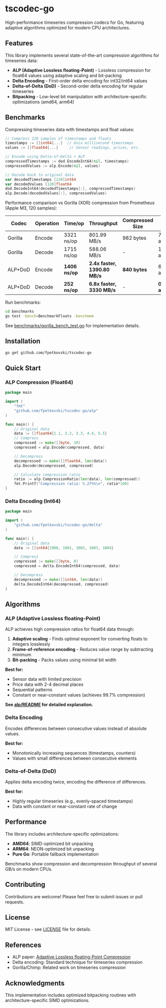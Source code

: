 # tscodec-go

High-performance timeseries compression codecs for Go, featuring adaptive algorithms optimized for modern CPU
architectures.

## Features

This library implements several state-of-the-art compression algorithms for timeseries data:

- **ALP (Adaptive Lossless floating-Point)** - Lossless compression for float64 values using adaptive scaling and
  bit-packing
- **Delta Encoding** - First-order delta encoding for int32/int64 values
- **Delta-of-Delta (DoD)** - Second-order delta encoding for regular timeseries
- **Bitpacking** - Low-level bit manipulation with architecture-specific optimizations (amd64, arm64)

## Benchmarks

Compressing timeseries data with timestamps and float values:

```go
// Compress 120 samples of timestamps and floats
timestamps := []int64{...}  // Unix millisecond timestamps
values := []float64{...}     // Sensor readings, prices, etc.

// Encode using Delta-of-Delta + ALP
compressedTimestamps := dod.EncodeInt64(nil, timestamps)
compressedValues := alp.Encode(nil, values)

// Decode back to original data
var decodedTimestamps [120]int64
var decodedValues [120]float64
dod.DecodeInt64(decodedTimestamps[:], compressedTimestamps)
alp.Decode(decodedValues[:], compressedValues)
```

Performance comparison vs Gorilla (XOR) compression from Prometheus (Apple M3, 120 samples):

| Codec   | Operation | Time/op        | Throughput                    | Compressed Size | Allocs          |
|---------|-----------|----------------|-------------------------------|-----------------|-----------------|
| Gorilla | Encode    | 3321 ns/op     | 801.99 MB/s                   | 982 bytes       | 7 allocs/op     |
| Gorilla | Decode    | 1715 ns/op     | 588.06 MB/s                   | -               | 1 allocs/op     |
| ALP+DoD | Encode    | **1406 ns/op** | **2.4x faster, 1390.80 MB/s** | **840 bytes**   | 6 allocs/op     |
| ALP+DoD | Decode    | **252 ns/op**  | **6.8x faster, 3330 MB/s**    | -               | **0 allocs/op** |

Run benchmarks:

```bash
cd benchmarks
go test -bench=BenchmarkFloats -benchmem
```

See [benchmarks/gorilla_bench_test.go](benchmarks/gorilla_bench_test.go) for implementation details.

## Installation

```bash
go get github.com/fpetkovski/tscodec-go
```

## Quick Start

### ALP Compression (Float64)

```go
package main

import (
	"fmt"
	"github.com/fpetkovski/tscodec-go/alp"
)

func main() {
	// Original data
	data := []float64{1.1, 2.2, 3.3, 4.4, 5.5}
	// Compress
	compressed := make([]byte, 10)
	compressed = alp.Encode(compressed, data)

	// Decompress
	decompressed := make([]float64, len(data))
	alp.Decode(decompressed, compressed)

	// Calculate compression ratio
	ratio := alp.CompressionRatio(len(data), len(compressed))
	fmt.Printf("Compression ratio: %.2f%%\n", ratio*100)
}
```

### Delta Encoding (Int64)

```go
package main

import (
	"github.com/fpetkovski/tscodec-go/delta"
)

func main() {
	// Original data
	data := []int64{1000, 1001, 1002, 1003, 1004}

	// Compress
	compressed := make([]byte, 0)
	compressed = delta.EncodeInt64(compressed, data)

	// Decompress
	decompressed := make([]int64, len(data))
	delta.DecodeInt64(decompressed, compressed)
}
```

## Algorithms

### ALP (Adaptive Lossless floating-Point)

ALP achieves high compression ratios for float64 data through:

1. **Adaptive scaling** - Finds optimal exponent for converting floats to integers losslessly
2. **Frame-of-reference encoding** - Reduces value range by subtracting minimum
3. **Bit-packing** - Packs values using minimal bit width

**Best for:**

- Sensor data with limited precision
- Price data with 2-4 decimal places
- Sequential patterns
- Constant or near-constant values (achieves 99.7% compression)

**See [alp/README](alp/README) for detailed explanation.**

### Delta Encoding

Encodes differences between consecutive values instead of absolute values.

**Best for:**

- Monotonically increasing sequences (timestamps, counters)
- Values with small differences between consecutive elements

### Delta-of-Delta (DoD)

Applies delta encoding twice, encoding the difference of differences.

**Best for:**

- Highly regular timeseries (e.g., evenly-spaced timestamps)
- Data with constant or near-constant rate of change

## Performance

The library includes architecture-specific optimizations:

- **AMD64**: SIMD-optimized bit unpacking
- **ARM64**: NEON-optimized bit unpacking
- **Pure Go**: Portable fallback implementation

Benchmarks show compression and decompression throughput of several GB/s on modern CPUs.

## Contributing

Contributions are welcome! Please feel free to submit issues or pull requests.

## License

MIT License - see [LICENSE](LICENSE) file for details.

## References

- ALP paper: [Adaptive Lossless floating-Point Compression](https://www.vldb.org/pvldb/vol16/p2953-afroozeh.pdf)
- Delta encoding: Standard technique for timeseries compression
- Gorilla/Chimp: Related work on timeseries compression

## Acknowledgments

This implementation includes optimized bitpacking routines with architecture-specific SIMD optimizations.
